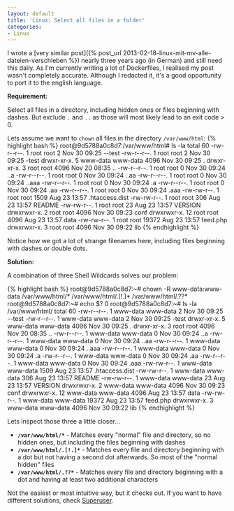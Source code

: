 ```yaml
---
layout: default
title: 'Linux: Select all files in a folder'
categories:
- Linux
---
```


I wrote a [very similar post]({% post_url 2013-02-18-linux-mit-mv-alle-dateien-verschieben %}) nearly three years ago (in German) and still need this daily. As I'm currently writing a lot of Dockerfiles, I realised my post wasn't completely accurate. Although I redacted it, it's a good opportunity to port it to the english language.

**Requirement:**

Select all files in a directory, including hidden ones or files beginning with dashes. But exclude `.` and `..` as those will most likely lead to an exit code > 0.

Lets assume we want to `chown` all files in the directory `/var/www/html`:
{% highlight bash %}
root@9d5788a0c8d7:/var/www/html# ls -la
total 60
-rw-r--r--.  1 root     root         2 Nov 30 09:25 --test
-rw-r--r--.  1 root     root         2 Nov 30 09:25 -test
drwxr-xr-x.  5 www-data www-data  4096 Nov 30 09:25 .
drwxr-xr-x.  3 root     root      4096 Nov 20 08:35 ..
-rw-r--r--.  1 root     root         0 Nov 30 09:24 ..a
-rw-r--r--.  1 root     root         0 Nov 30 09:24 ..aa
-rw-r--r--.  1 root     root         0 Nov 30 09:24 ..aaa
-rw-r--r--.  1 root     root         0 Nov 30 09:24 .a
-rw-r--r--.  1 root     root         0 Nov 30 09:24 .aa
-rw-r--r--.  1 root     root         0 Nov 30 09:24 .aaa
-rw-rw-r--.  1 root     root      1509 Aug 23 13:57 .htaccess.dist
-rw-rw-r--.  1 root     root       306 Aug 23 13:57 README
-rw-rw-r--.  1 root     root        23 Aug 23 13:57 VERSION
drwxrwxr-x.  2 root     root      4096 Nov 30 09:23 conf
drwxrwxr-x. 12 root     root      4096 Aug 23 13:57 data
-rw-rw-r--.  1 root     root     19372 Aug 23 13:57 feed.php
drwxrwxr-x.  3 root     root      4096 Nov 30 09:22 lib
{% endhighlight %}

Notice how we got a lot of strange filenames here, including files beginning with dashes or double dots.

**Solution:**

A combination of three Shell Wildcards solves our problem:

{% highlight bash %}
root@9d5788a0c8d7:~# chown -R www-data:www-data /var/www/html/* /var/www/html/.[!.]* /var/www/html/.??*
root@9d5788a0c8d7:~# echo $?
0
root@9d5788a0c8d7:~# ls -la /var/www/html/
total 60
-rw-r--r--.  1 www-data www-data     2 Nov 30 09:25 --test
-rw-r--r--.  1 www-data www-data     2 Nov 30 09:25 -test
drwxr-xr-x.  5 www-data www-data  4096 Nov 30 09:25 .
drwxr-xr-x.  3 root     root      4096 Nov 20 08:35 ..
-rw-r--r--.  1 www-data www-data     0 Nov 30 09:24 ..a
-rw-r--r--.  1 www-data www-data     0 Nov 30 09:24 ..aa
-rw-r--r--.  1 www-data www-data     0 Nov 30 09:24 ..aaa
-rw-r--r--.  1 www-data www-data     0 Nov 30 09:24 .a
-rw-r--r--.  1 www-data www-data     0 Nov 30 09:24 .aa
-rw-r--r--.  1 www-data www-data     0 Nov 30 09:24 .aaa
-rw-rw-r--.  1 www-data www-data  1509 Aug 23 13:57 .htaccess.dist
-rw-rw-r--.  1 www-data www-data   306 Aug 23 13:57 README
-rw-rw-r--.  1 www-data www-data    23 Aug 23 13:57 VERSION
drwxrwxr-x.  2 www-data www-data  4096 Nov 30 09:23 conf
drwxrwxr-x. 12 www-data www-data  4096 Aug 23 13:57 data
-rw-rw-r--.  1 www-data www-data 19372 Aug 23 13:57 feed.php
drwxrwxr-x.  3 www-data www-data  4096 Nov 30 09:22 lib
{% endhighlight %}

Lets inspect those three a little closer...

* **`/var/www/html/*`** - Matches every "normal" file and directory, so no hidden ones, but including the files beginning with dashes
* **`/var/www/html/.[!.]*`** - Matches every file and directory beginning with a dot but not having a second dot afterwards. So most of the "normal hidden" files
* **`/var/www/html/.??*`** - Matches every file and directory beginning with a dot and having at least two additional characters

Not the easiest or most intuitive way, but it checks out. If you want to have different solutions, check [Superuser](https://superuser.com/questions/62141/linux-how-to-move-all-files-from-current-directory-to-upper-directory).

